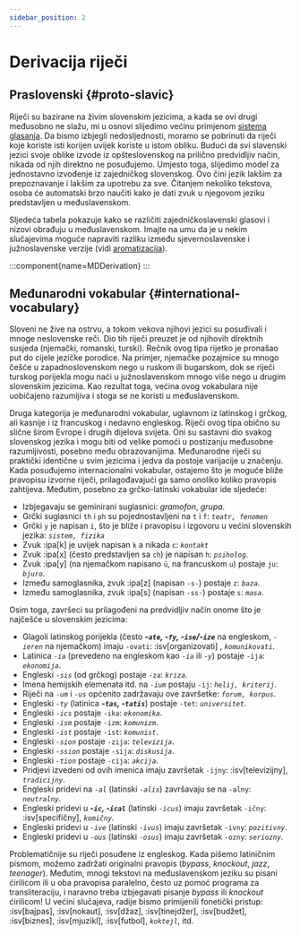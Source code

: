 ```yaml
---
sidebar_position: 2
---
```


# Derivacija riječi

## Praslovenski \{#proto-slavic}

Riječi su bazirane na živim slovenskim jezicima, a kada se ovi drugi međusobno ne slažu, mi u osnovi slijedimo većinu primjenom [sistema glasanja][1]. Da bismo izbjegli nedosljednosti, moramo se pobrinuti da riječi koje koriste isti korijen uvijek koriste u istom obliku. Budući da svi slavenski jezici svoje oblike izvode iz opšteslovenskog na prilično predvidljiv način, nikada od njih direktno ne posuđujemo. Umjesto toga, slijedimo model za jednostavno izvođenje iz zajedničkog slovenskog. Ovo čini jezik lakšim za prepoznavanje i lakšim za upotrebu za sve. Čitanjem nekoliko tekstova, osoba će automatski brzo naučiti kako je dati zvuk u njegovom jeziku predstavljen u međuslavenskom.

Sljedeća tabela pokazuje kako se različiti zajedničkoslavenski glasovi i nizovi obrađuju u međuslavenskom. Imajte na umu da je u nekim slučajevima moguće napraviti razliku između sjevernoslavenske i južnoslavenske verzije (vidi [aromatizacija][2]).

:::component{name=MDDerivation}
:::

## Međunarodni vokabular \{#international-vocabulary}

Sloveni ne žive na ostrvu, a tokom vekova njihovi jezici su posuđivali i mnoge neslovenske reči. Dio tih riječi preuzet je od njihovih direktnih susjeda (njemački, romanski, turski). Rečnik ovog tipa rijetko je pronašao put do cijele jezičke porodice. Na primjer, njemačke pozajmice su mnogo češće u zapadnoslovenskom nego u ruskom ili bugarskom, dok se riječi turskog porijekla mogu naći u južnoslavenskom mnogo više nego u drugim slovenskim jezicima. Kao rezultat toga, većina ovog vokabulara nije uobičajeno razumljiva i stoga se ne koristi u međuslavenskom.

Druga kategorija je međunarodni vokabular, uglavnom iz latinskog i grčkog, ali kasnije i iz francuskog i nedavno engleskog. Riječi ovog tipa obično su slične širom Evrope i drugih dijelova svijeta. Oni su sastavni dio svakog slovenskog jezika i mogu biti od velike pomoći u postizanju međusobne razumljivosti, posebno među obrazovanijima. Međunarodne riječi su praktički identične u svim jezicima i jedva da postoje varijacije u značenju. Kada posuđujemo internacionalni vokabular, ostajemo što je moguće bliže pravopisu izvorne riječi, prilagođavajući ga samo onoliko koliko pravopis zahtijeva. Međutim, posebno za grčko-latinski vokabular ide sljedeće:

- Izbjegavaju se geminirani suglasnici: _gramofon_, _grupa_.
- Grčki suglasnici `th` i `ph` su pojednostavljeni na `t` i `f`: _`teatr, fenomen`_
- Grčki `y` je napisan `i`, što je bliže i pravopisu i izgovoru u većini slovenskih jezika: _`sistem, fizika`_
- Zvuk :ipa[k] je uvijek napisan `k` a nikada `c`: _`kontakt`_
- Zvuk :ipa[x] (često predstavljen sa `ch`) je napisan `h`: _`psiholog`_.
- Zvuk :ipa[y] (na njemačkom napisano `ü`, na francuskom `u`) postaje `ju`: _`bjuro`_.
- Između samoglasnika, zvuk :ipa[z] (napisan `-s-`) postaje `z`: _`baza`_.
- Između samoglasnika, zvuk :ipa[s] (napisan `-ss-`) postaje `s`: _`masa`_.

Osim toga, završeci su prilagođeni na predvidljiv način onome što je najčešće u slovenskim jezicima:

- Glagoli latinskog porijekla (često _**-`ate`, -`fy`, -`ise`/-`ize`**_ na engleskom, _`-ieren`_ na njemačkom) imaju `-ovati`: :isv[organizovati] , _`komunikovati`_.
- Latinica _`-ia`_ (prevedeno na engleskom kao _`-ia`_ ili _`-y`_) postaje `-ija`: _`ekonomija`_.
- Engleski _`-sis`_ (od grčkog) postaje `-za`: _`kriza`_.
- Imena hemijskih elemenata itd. na _`-ium`_ postaju `-ij`: _`helij, kriterij`_.
- Riječi na _`-um`_ i _`-us`_ općenito zadržavaju ove završetke: _`forum, korpus`_.
- Engleski _`-ty`_ (latinica _**-`tas`, -`tatis`**_) postaje `-tet`: _`universitet`_.
- Engleski _`-ics`_ postaje `-ika`: _`ekonomika`_.
- Engleski _`-ism`_ postaje `-izm`: _`komunizm`_.
- Engleski _`-ist`_ postaje `-ist`: _`komunist`_.
- Engleski _`-sion`_ postaje `-zija`: _`televizija`_.
- Engleski _`-ssion`_ postaje `-sija`: _`diskusija`_.
- Engleski _`-tion`_ postaje `-cija`: _`akcija`_.
- Pridjevi izvedeni od ovih imenica imaju završetak `-ijny`: :isv[televizijny], _`tradicijny`_.
- Engleski pridevi na _`-al`_ (latinski _`-alis`_) završavaju se na `-alny`: _`neutralny`_.
- Engleski pridevi u _**-`ic`, -`ical`**_ (latinski _`-icus`_) imaju završetak `-ičny`: :isv[specifičny], _`komičny`_.
- Engleski pridevi u _`-ive`_ (latinski _`-ivus`_) imaju završetak `-ivny`: _`pozitivny`_.
- Engleski pridevi u _`-ous`_ (latinski _`-osus`_) imaju završetak `-ozny`: _`seriozny`_.

Problematičnije su riječi posuđene iz engleskog. Kada pišemo latiničnim pismom, možemo zadržati originalni pravopis (_bypass_, _knockout_, _jazz_, _teenager_). Međutim, mnogi tekstovi na međuslavenskom jeziku su pisani ćirilicom ili u oba pravopisa paralelno, često uz pomoć programa za transliteraciju, i naravno treba izbjegavati pisanje _bypass_ ili _knockout_ ćirilicom! U većini slučajeva, radije bismo primijenili fonetički pristup: :isv[bajpas], :isv[nokaut], :isv[džaz], :isv[tinejdžer], :isv[budžet], :isv[biznes], :isv[mjuzikl], :isv[futbol], _`koktejl`_, itd.

[1]: ../introduction/design-criteria.md#vocabulary
[2]: flavourisation.md
